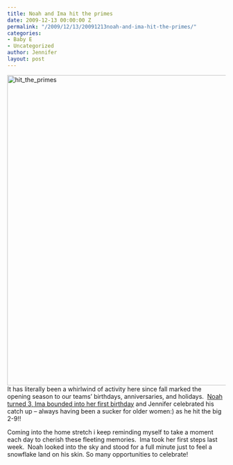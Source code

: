 ```yaml
---
title: Noah and Ima hit the primes
date: 2009-12-13 00:00:00 Z
permalink: "/2009/12/13/20091213noah-and-ima-hit-the-primes/"
categories:
- Baby E
- Uncategorized
author: Jennifer
layout: post
---
```


<img title="hit_the_primes" height="713" alt="hit_the_primes" width="950" class="alignleft size-full wp-image-581" src="http://static.squarespace.com/static/50db6bb3e4b015296cd43789/50dfa5b1e4b0dc6320e0b5ea/50dfa5b2e4b0dc6320e0b75c/1261381507000/?format=original" />It has literally been a whirlwind of activity here since fall marked the opening season to our teams&#8217; birthdays, anniversaries, and holidays.  [Noah turned 3, Ima bounded into her first birthday](http://www.flickr.com/photos/jenniferandJennifers_photos/sets/72157622680241423/ "noah") and Jennifer celebrated his catch up &#8211; always having been a sucker for older women:) as he hit the big 2-9!!

Coming into the home stretch i keep reminding myself to take a moment each day to cherish these fleeting memories.  Ima took her first steps last week.  Noah looked into the sky and stood for a full minute just to feel a snowflake land on his skin. So many opportunities to celebrate!
